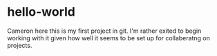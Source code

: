 # hello-world

Cameron here this is my first project in git.
I'm rather exited to begin working with it given how well it seems to be set up for collaberatng on projects.
